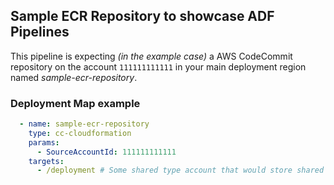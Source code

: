 ## Sample ECR Repository to showcase ADF Pipelines

This pipeline is expecting *(in the example case)* a AWS CodeCommit repository on the account `111111111111` in your main deployment region named *sample-ecr-repository*.

### Deployment Map example

```yaml
  - name: sample-ecr-repository
    type: cc-cloudformation
    params:
      - SourceAccountId: 111111111111
    targets:
      - /deployment # Some shared type account that would store shared Container Images
```
